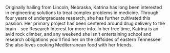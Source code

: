 Originally hailing from Lincoln, Nebraska, Katrina has long been interested in engineering solutions to treat complex problems in medicine. Through four years of undergraduate research, she has further cultivated this passion. Her primary project has been centered around drug delivery to the brain - see Research Interest for more info. In her free time, Katrina is an avid rock climber, and any weekend she isn't entertaining school and research obligations you'll find her on the cliffsides of eastern Tennessee! She also loves cooking Mediterranean food with her friends.
